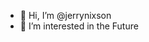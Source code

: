 - 👋 Hi, I’m @jerrynixson
- 👀 I’m interested in the Future

<!---
jerrynixson/jerrynixson is a ✨ special ✨ repository because its `README.md` (this file) appears on your GitHub profile.
You can click the Preview link to take a look at your changes.
--->
